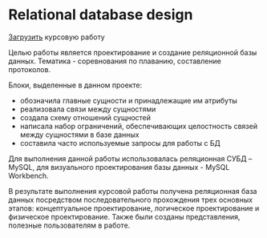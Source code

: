# Relational database design
[Загрузить](https://github.com/SchekotovskayaMariya/Relational_database_design/files/8550323/-19-04.pdf) курсовую работу

  Целью работы является проектирование и создание реляционной базы
данных. Тематика - соревнования по плаванию, составление протоколов.

Блоки, выделенные в данном проекте:
  * обозначила главные сущности и принадлежащие им атрибуты
  * реализовала связи между сущностями 
  * создала схему отношений сущностей
  * написала набор ограничений, обеспечивающих целостность связей между сущностями в базе данных
  * составила часто используемые запросы для работы с БД

  Для выполнения данной работы использовалась реляционная
СУБД – MySQL, для визуального проектирования базы данных - MySQL Workbench.

  В результате выполнения курсовой работы получена реляционная
база данных посредством последовательного прохождения трех
основных этапов: концептуальное
проектирование, логическое проектирование и физическое проектирование.
Также были созданы представления,
полезные пользователям в работе.
